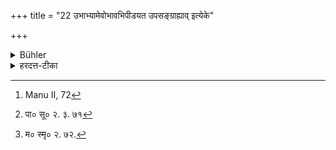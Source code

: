 +++
title = "22 उभाभ्यामेवोभावभिपीडयत उपसङ्ग्राह्याव् इत्येके"

+++

<details><summary>Bühler</summary>

22. Some say, that he must press both feet, each with both hands, and embrace them. [^15] 


[^15]:  Manu II, 72
</details>

<details><summary>हरदत्त-टीका</summary>

## सूत्रम्
उमाभ्यामेवोभावभिपीडयत उपसंग्राह्यावित्येके ॥२२॥

### टिप्पनी
उभाभ्यां पाणिभ्यां उभावेवाऽऽचार्यस्य पादौ अभिपीडयतो माणवकस्य उपसंग्राह्यावित्येके मन्यन्ते । अभिपीडयत इति [^१]कृत्यानां कतरि"इति कर्तरि षष्ठी । अत्र मनु:—
[^२] व्यत्यस्तपाणिना कार्यमुपसंग्रहणं गुरोः।
सव्येन सव्यः स्प्रष्टव्यो दक्षिणेन च दक्षिणः ॥ इति ॥ २२ ॥

[^१]: पा० सू० २. ३. ७१  

[^२]: म० स्मृ० २. ७२.
</details>

